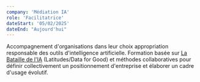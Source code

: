 ```yaml
---
company: 'Médiation IA'
role: 'Facilitatrice'
dateStart: '05/02/2025'
dateEnd: "Aujourd'hui"
---
```


Accompagnement d'organisations dans leur choix appropriation responsable des outils d'intelligence artificielle. Formation basée sur [La Bataille de l'IA](https://www.batailledelia.org/) (Latitudes/Data for Good) et méthodes collaboratives pour définir collectivement un positionnement d'entreprise et élaborer un cadre d'usage évolutif.
